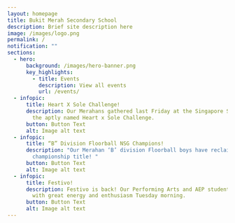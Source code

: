 ```yaml
---
layout: homepage
title: Bukit Merah Secondary School
description: Brief site description here
image: /images/logo.png
permalink: /
notification: ""
sections:
  - hero:
      background: /images/hero-banner.png
      key_highlights:
        - title: Events
          description: View all events
          url: /events/
  - infopic:
      title: Heart X Sole Challenge!
      description: Our Merahans gathered last Friday at the Singapore Sports Hub for
        the aptly named Heart x Sole Challenge.
      button: Button Text
      alt: Image alt text
  - infopic:
      title: “B” Division Floorball NSG Champions!
      description: "Our Merahan ‘B’ division Floorball boys have reclaimed the
        championship title! "
      button: Button Text
      alt: Image alt text
  - infopic:
      title: Festivo!
      description: Festivo is back! Our Performing Arts and AEP students performed
        with great energy and enthusiasm Tuesday morning.
      button: Button Text
      alt: Image alt text
---
```


